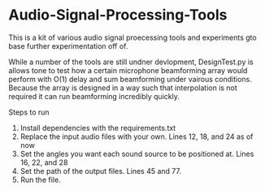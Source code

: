 # Audio-Signal-Processing-Tools

This is a kit of various audio signal proecessing tools and experiments gto base further experimentation off of. 

While a number of the tools are still undner devlopment, DesignTest.py is allows tone to test how a certain microphone beamforming array would perform with O(1) delay and sum beamforming under vairous conditions. Because the array is designed in a way such that interpolation is not required it can run beamforming incredibly quickly. 

Steps to run

1) Install dependencies with the requirements.txt
2) Replace the input audio files with your own. Lines 12, 18, and 24 as of now
3) Set the angles you want each sound source to be positioned at. Lines 16, 22, and 28
4) Set the path of the output files. Lines 45 and 77.
5) Run the file.


